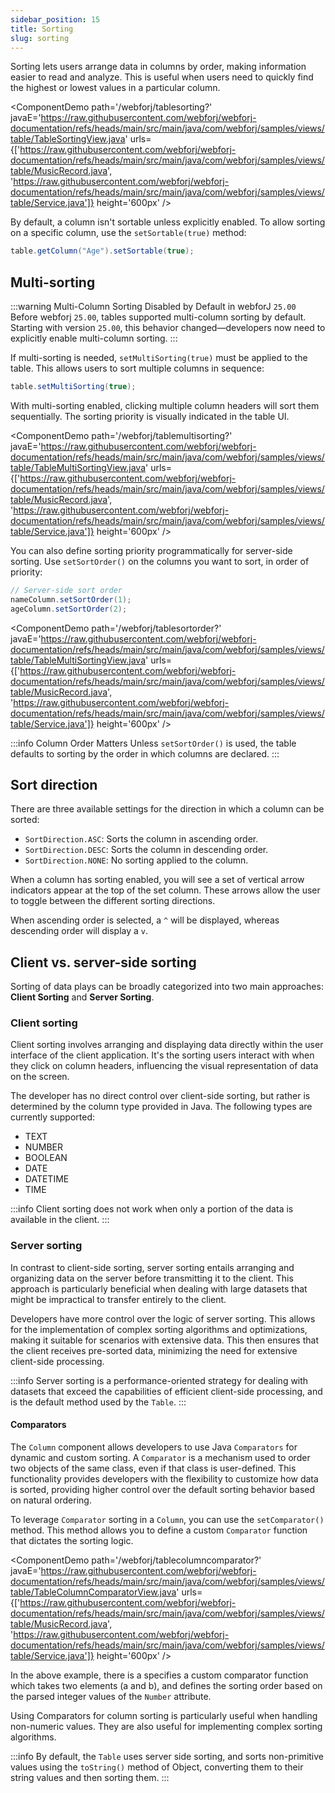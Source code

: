 ```yaml
---
sidebar_position: 15
title: Sorting
slug: sorting
---
```


Sorting lets users arrange data in columns by order, making information easier to read and analyze. This is useful when users need to quickly find the highest or lowest values in a particular column.

<ComponentDemo 
path='/webforj/tablesorting?' 
javaE='https://raw.githubusercontent.com/webforj/webforj-documentation/refs/heads/main/src/main/java/com/webforj/samples/views/table/TableSortingView.java'
urls={['https://raw.githubusercontent.com/webforj/webforj-documentation/refs/heads/main/src/main/java/com/webforj/samples/views/table/MusicRecord.java', 
'https://raw.githubusercontent.com/webforj/webforj-documentation/refs/heads/main/src/main/java/com/webforj/samples/views/table/Service.java']}
height='600px'
/>

By default, a column isn't sortable unless explicitly enabled. To allow sorting on a specific column, use the `setSortable(true)` method:

```java 
table.getColumn("Age").setSortable(true);
```

## Multi-sorting

:::warning Multi-Column Sorting Disabled by Default in webforJ `25.00`
Before webforj `25.00`, tables supported multi-column sorting by default. Starting with version `25.00`, this behavior changed—developers now need to explicitly enable multi-column sorting.
:::

If multi-sorting is needed, `setMultiSorting(true)` must be applied to the table. This allows users to sort multiple columns in sequence:

```java
table.setMultiSorting(true);
```

With multi-sorting enabled, clicking multiple column headers will sort them sequentially. The sorting priority is visually indicated in the table UI.

<ComponentDemo 
path='/webforj/tablemultisorting?' 
javaE='https://raw.githubusercontent.com/webforj/webforj-documentation/refs/heads/main/src/main/java/com/webforj/samples/views/table/TableMultiSortingView.java'
urls={['https://raw.githubusercontent.com/webforj/webforj-documentation/refs/heads/main/src/main/java/com/webforj/samples/views/table/MusicRecord.java', 
'https://raw.githubusercontent.com/webforj/webforj-documentation/refs/heads/main/src/main/java/com/webforj/samples/views/table/Service.java']}
height='600px'
/>

You can also define sorting priority programmatically for server-side sorting. Use `setSortOrder()` on the columns you want to sort, in order of priority:

```java
// Server-side sort order
nameColumn.setSortOrder(1);
ageColumn.setSortOrder(2);
```

<ComponentDemo 
path='/webforj/tablesortorder?' 
javaE='https://raw.githubusercontent.com/webforj/webforj-documentation/refs/heads/main/src/main/java/com/webforj/samples/views/table/TableMultiSortingView.java'
urls={['https://raw.githubusercontent.com/webforj/webforj-documentation/refs/heads/main/src/main/java/com/webforj/samples/views/table/MusicRecord.java', 
'https://raw.githubusercontent.com/webforj/webforj-documentation/refs/heads/main/src/main/java/com/webforj/samples/views/table/Service.java']}
height='600px'
/>

:::info Column Order Matters
Unless `setSortOrder()` is used, the table defaults to sorting by the order in which columns are declared.
:::

## Sort direction

There are three available settings for the direction in which a column can be sorted:

- `SortDirection.ASC`: Sorts the column in ascending order.
- `SortDirection.DESC`: Sorts the column in descending order.
- `SortDirection.NONE`: No sorting applied to the column.

When a column has sorting enabled, you will see a set of vertical arrow indicators appear at the top of the set column. These arrows allow the user to toggle between the different sorting directions.

When ascending order is selected, a `^` will be displayed, whereas descending order will display a `v`.


## Client vs. server-side sorting

Sorting of data plays can be broadly categorized into two main approaches: **Client Sorting** and **Server Sorting**.

### Client sorting

Client sorting involves arranging and displaying data directly within the user interface of the client application. It's the sorting users interact with when they click on column headers, influencing the visual representation of data on the screen.

The developer has no direct control over client-side sorting, but rather is determined by the column type provided in Java. The following types are currently supported:

- TEXT
- NUMBER
- BOOLEAN
- DATE
- DATETIME
- TIME

:::info
Client sorting does not work when only a portion of the data is available in the client.
:::

### Server sorting

In contrast to client-side sorting, server sorting entails arranging and organizing data on the server before transmitting it to the client. This approach is particularly beneficial when dealing with large datasets that might be impractical to transfer entirely to the client.

Developers have more control over the logic of server sorting. This allows for the implementation of complex sorting algorithms and optimizations, making it suitable for scenarios with extensive data. This then ensures that the client receives pre-sorted data, minimizing the need for extensive client-side processing.


:::info
Server sorting is a performance-oriented strategy for dealing with datasets that exceed the capabilities of efficient client-side processing, and is the default method used by the `Table`.
:::

#### Comparators

The `Column` component allows developers to use Java `Comparators` for dynamic and custom sorting. A `Comparator` is a mechanism used to order two objects of the same class, even if that class is user-defined. This functionality provides developers with the flexibility to customize how data is sorted, providing higher control over the default sorting behavior based on natural ordering.

To leverage `Comparator` sorting in a `Column`, you can use the `setComparator()` method. This method allows you to define a custom `Comparator` function that dictates the sorting logic.

<ComponentDemo 
path='/webforj/tablecolumncomparator?' 
javaE='https://raw.githubusercontent.com/webforj/webforj-documentation/refs/heads/main/src/main/java/com/webforj/samples/views/table/TableColumnComparatorView.java'
urls={['https://raw.githubusercontent.com/webforj/webforj-documentation/refs/heads/main/src/main/java/com/webforj/samples/views/table/MusicRecord.java', 
'https://raw.githubusercontent.com/webforj/webforj-documentation/refs/heads/main/src/main/java/com/webforj/samples/views/table/Service.java']}
height='600px'
/>

In the above example, there is a specifies a custom comparator function which takes two elements (a and b), and defines the sorting order based on the parsed integer values of the `Number` attribute.

Using Comparators for column sorting is particularly useful when handling non-numeric values. They are also useful for implementing complex sorting algorithms.

:::info
By default, the `Table` uses server side sorting, and sorts non-primitive values using the `toString()` method of Object, converting them to their string values and then sorting them.
:::